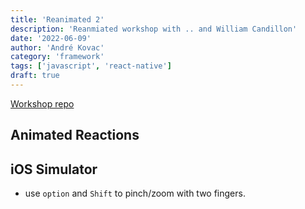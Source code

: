 ```yaml
---
title: 'Reanimated 2'
description: 'Reanmiated workshop with .. and William Candillon'
date: '2022-06-09'
author: 'André Kovac'
category: 'framework'
tags: ['javascript', 'react-native']
draft: true
---
```


[Workshop repo](https://github.com/software-mansion-labs/drawings-and-animations-workshop)

## Animated Reactions


## iOS Simulator

- use `option` and `Shift` to pinch/zoom with two fingers.